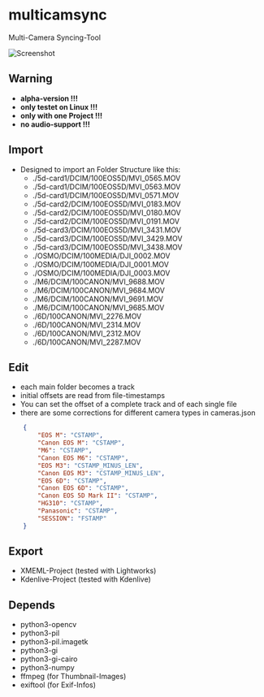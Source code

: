 # multicamsync
Multi-Camera Syncing-Tool


![Screenshot](https://raw.githubusercontent.com/multigcs/multicamsync/master/screenshot.png)


## Warning
* **alpha-version !!!**
* **only testet on Linux !!!**
* **only with one Project !!!**
* **no audio-support !!!**

## Import
* Designed to import an Folder Structure like this:
	* ./5d-card1/DCIM/100EOS5D/MVI_0565.MOV
	* ./5d-card1/DCIM/100EOS5D/MVI_0563.MOV
	* ./5d-card1/DCIM/100EOS5D/MVI_0571.MOV
	* ./5d-card2/DCIM/100EOS5D/MVI_0183.MOV
	* ./5d-card2/DCIM/100EOS5D/MVI_0180.MOV
	* ./5d-card2/DCIM/100EOS5D/MVI_0191.MOV
	* ./5d-card3/DCIM/100EOS5D/MVI_3431.MOV
	* ./5d-card3/DCIM/100EOS5D/MVI_3429.MOV
	* ./5d-card3/DCIM/100EOS5D/MVI_3438.MOV
	* ./OSMO/DCIM/100MEDIA/DJI_0002.MOV
	* ./OSMO/DCIM/100MEDIA/DJI_0001.MOV
	* ./OSMO/DCIM/100MEDIA/DJI_0003.MOV
	* ./M6/DCIM/100CANON/MVI_9688.MOV
	* ./M6/DCIM/100CANON/MVI_9684.MOV
	* ./M6/DCIM/100CANON/MVI_9691.MOV
	* ./M6/DCIM/100CANON/MVI_9685.MOV
	* ./6D/100CANON/MVI_2276.MOV
	* ./6D/100CANON/MVI_2314.MOV
	* ./6D/100CANON/MVI_2312.MOV
	* ./6D/100CANON/MVI_2287.MOV

## Edit
* each main folder becomes a track
* initial offsets are read from file-timestamps
* You can set the offset of a complete track and of each single file
* there are some corrections for different camera types in cameras.json
```json
	{
		"EOS M": "CSTAMP",
		"Canon EOS M": "CSTAMP",
		"M6": "CSTAMP",
		"Canon EOS M6": "CSTAMP",
		"EOS M3": "CSTAMP_MINUS_LEN",
		"Canon EOS M3": "CSTAMP_MINUS_LEN",
		"EOS 6D": "CSTAMP",
		"Canon EOS 6D": "CSTAMP",
		"Canon EOS 5D Mark II": "CSTAMP",
		"HG310": "CSTAMP",
		"Panasonic": "CSTAMP",
		"SESSION": "FSTAMP"
	}
```

## Export
* XMEML-Project (tested with Lightworks)
* Kdenlive-Project (tested with Kdenlive)

## Depends
* python3-opencv
* python3-pil
* python3-pil.imagetk
* python3-gi
* python3-gi-cairo
* python3-numpy
* ffmpeg (for Thumbnail-Images)
* exiftool (for Exif-Infos)



